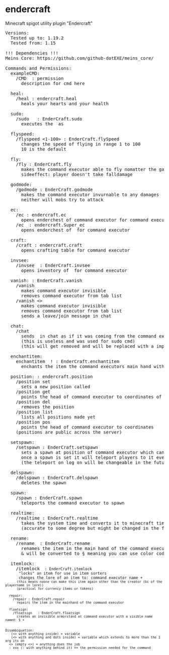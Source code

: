 # endercraft
Minecraft spigot utility plugin "Endercraft"
<pre>
Versions:
  Tested up to: 1.19.2
  Tested from: 1.15

!!! Dependencies !!!
Meins Core: https://github.com/github-dotEXE/meins_core/

Commands and Permissions:
  exampleCMD:
    /CMD <args here> : permission
      description for cmd here
    
  heal:
    /heal : endercraft.heal
      heals your hearts and your health
    
  sudo:
    /sudo <Player> <Command...> : EnderCraft.sudo
      executes the <Command...> as <Player>
    
  flyspeed:
    /flyspeed <1-100> : EnderCraft.flySpeed
      changes the speed of flying in range 1 to 100
      10 is the default
    
  fly:
    /fly : EnderCraft.fly
      makes the command executor able to fly nomatter the gamemode
      sideeffect: player doesn't take falldamage
    
  godmode:
    /godmode : EnderCraft.godmode
      makes the command executor invurnable to any damages
      neither will mobs try to attack
    
  ec:
    /ec : endercraft.ec
      opens enderchest of command executor for command executor
    /ec <Player> : endercraft.Super_ec
      opens enderchest of <Player> for command executor
    
  craft:
    /craft : endercraft.craft
      opens crafting table for command executor
    
  invsee:
    /invsee <Player> : EnderCraft.invsee
      opens inventory of <Player> for command executor
    
  vanish: : EnderCraft.vanish
    /vanish
      makes command executor invisible 
      removes command executor from tab list
    /vanish <>
      makes command executor invisible 
      removes command executor from tab list
      sends a leave/join message in chat
    
  chat:
    /chat <Message>
      sends <Message> in chat as if it was coming from the command executor
      (this is useless and was used for sudo cmd)
      (this will get removed and will be replaced with a implementation of writing messages with the sudo cmd)
      
  enchantitem:
    enchantitem <enchantment> <level>! : EnderCraft.enchantitem
      enchants the item the command executors main hand with <enchantment> at level <level> 
      
  position: : endercraft.position
    /position set <name>
      sets a new position called <name>
    /position get <name>
      points the head of command executor to coordinates of position <name>
    /position del <name>
      removes the position <name>
    /position list
      lists all positions made yet
    /position pos <x> <y> <z>
      points the head of command executor to coordinates
    (positions are public across the server)
    
  setspawn:
    /setspawn : EnderCraft.setspawn
      sets a spawn at position of command executor which can be used for /spawn
      once a spawn is set it will teleport players to it everytime they log on
      (the teleport on log on will be changeable in the future)
      
  delspawn:
    /delspawn : EnderCraft.delspawn
      deletes the spawn
      
  spawn:
    /spawn : EnderCraft.spawn
      teleports the command executor to spawn
    
  realtime:
    /realtime : EnderCraft.realtime
      takes the system time and converts it to minecraft time
      (accurate to some degree but might be changed in the future to get real sunrise and sunset information)
    
  rename:
    /rename <Name...> : EnderCraft.rename
      renames the item in the main hand of the command executor to <Name...>
      & will be converted to § meaning you can use color codes
      
  itemlock:
    /itemlock <Code> : EnderCraft.itemlock
      "locks" an item for use in item sorters
      changes the lore of an item to: command executor name + <code>
      (this means noone can make this item again other than the creator (bc of the playername in lore))
      (practical for currency items or tokens)
      
  repair:
    /repair : EnderCraft.repair
      repairs the item in the mainhand of the command executor
    
  floatsign:
    /floatsign <Color> <TEXT..> : EnderCraft.floatsign
      creates an invisible armorstand at command executor with a visible name named: §<Color> + <TEXT..>
   
   
Disambiguation:
  <xxx> (<> with anything inside) = variable
  <xxx...> (<> with anything and dots inside) = variable which extends to more than the 1 arg its on
  <> (empty <>) = anything does the job
  : xxx (: with anything behind it) == the permission needed for the command
</pre>
